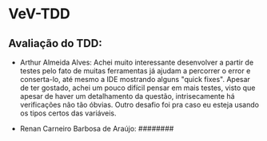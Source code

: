 # VeV-TDD

## Avaliação do TDD:
* Arthur Almeida Alves: Achei muito interessante desenvolver a partir de testes pelo fato de muitas ferramentas já ajudam a percorrer o error e conserta-lo, até mesmo a IDE mostrando alguns "quick fixes". Apesar de ter gostado, achei um pouco difícil pensar em mais testes, visto que apesar de haver um detalhamento da questão, intrisecamente há verificações não tão óbvias. Outro desafio foi pra caso eu esteja usando os tipos certos das variáveis.
  
* Renan Carneiro Barbosa de Araújo: ########
